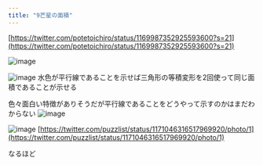 ```yaml
---
title: "9芒星の面積"
---
```


[https://twitter.com/potetoichiro/status/1169987352925593600?s=21](https://twitter.com/potetoichiro/status/1169987352925593600?s=21)

![image](https://gyazo.com/d5f9d3104001d799498c412173d892e1/thumb/1000)

![image](https://gyazo.com/d799d2acaf83e540f180b6129ced31a8/thumb/1000)
水色が平行線であることを示せば三角形の等積変形を2回使って同じ面積であることが示せる

色々面白い特徴がありそうだが平行線であることをどうやって示すのかはまだわからない
![image](https://gyazo.com/6c9b61cb0aafb6903254e6204ba4a230/thumb/1000)


![image](https://gyazo.com/6bc0c3659e140cd60e3a781890d5835d/thumb/1000)
[https://twitter.com/puzzlist/status/1171046316517969920/photo/1](https://twitter.com/puzzlist/status/1171046316517969920/photo/1)

なるほど
